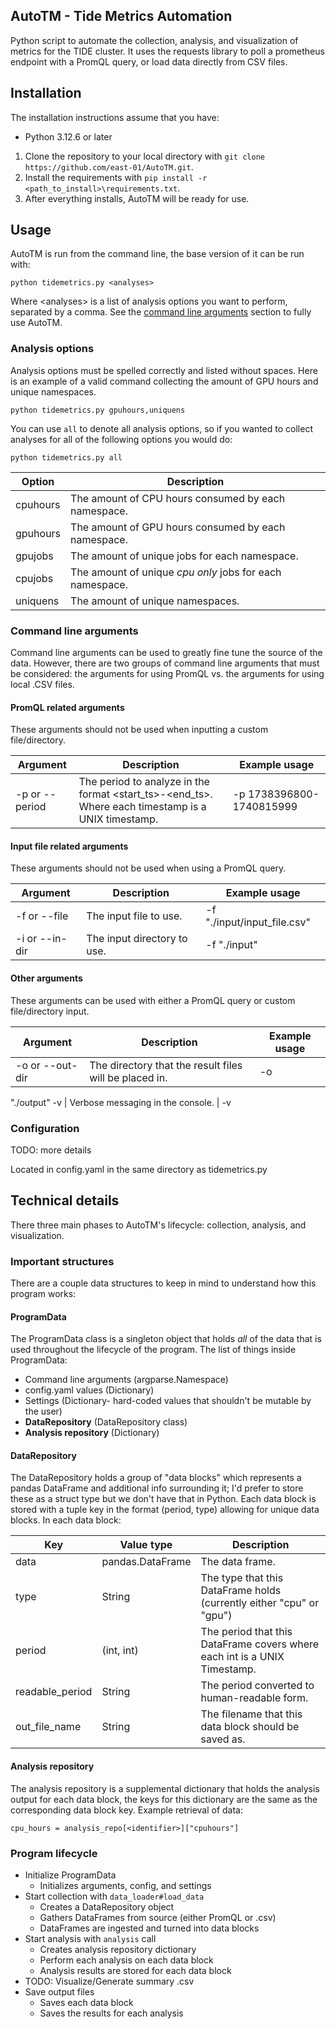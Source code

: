 AutoTM - Tide Metrics Automation
---

Python script to automate the collection, analysis, and visualization of metrics for the TIDE cluster. It uses the requests library to poll a prometheus endpoint with a PromQL query, or load data directly from CSV files.

## Installation

The installation instructions assume that you have:
- Python 3.12.6 or later

1. Clone the repository to your local directory with `git clone https://github.com/east-01/AutoTM.git`.
2. Install the requirements with `pip install -r <path_to_install>\requirements.txt`.
3. After everything installs, AutoTM will be ready for use.

## Usage

AutoTM is run from the command line, the base version of it can be run with:
```
python tidemetrics.py <analyses>
```
Where \<analyses\> is a list of analysis options you want to perform, separated by a comma. See the [command line arguments](#command-line-arguments) section to fully use AutoTM.

### Analysis options

Analysis options must be spelled correctly and listed without spaces. Here is an example of a valid command collecting the amount of GPU hours and unique namespaces.
```
python tidemetrics.py gpuhours,uniquens
```
You can use `all` to denote all analysis options, so if you wanted to collect analyses for all of the following options you would do:
```
python tidemetrics.py all
```

Option | Description
-------|------------
cpuhours | The amount of CPU hours consumed by each namespace.
gpuhours | The amount of GPU hours consumed by each namespace.
gpujobs | The amount of unique jobs for each namespace.
cpujobs | The amount of unique *cpu only* jobs for each namespace.
uniquens | The amount of unique namespaces.

### Command line arguments

Command line arguments can be used to greatly fine tune the source of the data. However, there are two groups of command line arguments that must be considered: the arguments for using PromQL vs. the arguments for using local .CSV files.

#### PromQL related arguments

These arguments should not be used when inputting a custom file/directory.

Argument | Description | Example usage
---------|-------------|--------------
-p or --period | The period to analyze in the format \<start_ts\>-\<end_ts\>. Where each timestamp is a UNIX timestamp. | -p 1738396800-1740815999

#### Input file related arguments

These arguments should not be used when using a PromQL query.

Argument | Description | Example usage
---------|-------------|--------------
-f or --file | The input file to use. | -f "./input/input_file.csv"
-i or --in-dir | The input directory to use. | -f "./input"

#### Other arguments

These arguments can be used with either a PromQL query or custom file/directory input.

Argument | Description | Example usage
---------|-------------|--------------
-o or --out-dir | The directory that the result files will be placed in. | -o 
"./output"
-v | Verbose messaging in the console. | -v

### Configuration

TODO: more details

Located in config.yaml in the same directory as tidemetrics.py

## Technical details

There three main phases to AutoTM's lifecycle: collection, analysis, and visualization. 

### Important structures

There are a couple data structures to keep in mind to understand how this program works:

#### ProgramData

The ProgramData class is a singleton object that holds *all* of the data that is used throughout the lifecycle of the program. The list of things inside ProgramData:
- Command line arguments (argparse.Namespace)
- config.yaml values (Dictionary)
- Settings (Dictionary- hard-coded values that shouldn't be mutable by the user)
- __DataRepository__ (DataRepository class)
- __Analysis repository__ (Dictionary)

#### DataRepository

The DataRepository holds a group of "data blocks" which represents a pandas DataFrame and additional info surrounding it; I'd prefer to store these as a struct type but we don't have that in Python. Each data block is stored with a tuple key in the format (period, type) allowing for unique data blocks. In each data block:

Key | Value type | Description
----|------------|------------
data | pandas.DataFrame | The data frame.
type | String | The type that this DataFrame holds (currently either "cpu" or "gpu")
period | (int, int) | The period that this DataFrame covers where each int is a UNIX Timestamp.
readable_period | String | The period converted to human-readable form.
out_file_name | String | The filename that this data block should be saved as.

#### Analysis repository

The analysis repository is a supplemental dictionary that holds the analysis output for each data block, the keys for this dictionary are the same as the corresponding data block key. Example retrieval of data:

```
cpu_hours = analysis_repo[<identifier>]["cpuhours"]
```

### Program lifecycle

- Initialize ProgramData
  - Initializes arguments, config, and settings
- Start collection with `data_loader#load_data`
  - Creates a DataRepository object
  - Gathers DataFrames from source (either PromQL or .csv)
  - DataFrames are ingested and turned into data blocks
- Start analysis with `analysis` call
  - Creates analysis repository dictionary
  - Perform each analysis on each data block
  - Analysis results are stored for each data block
- TODO: Visualize/Generate summary .csv
- Save output files
  - Saves each data block
  - Saves the results for each analysis